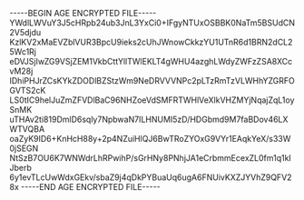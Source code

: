 -----BEGIN AGE ENCRYPTED FILE-----
YWdlLWVuY3J5cHRpb24ub3JnL3YxCi0+IFgyNTUxOSBBK0NaTm5BSUdCN2V5djdu
KzlKV2xMaEVZblVUR3BpcU9ieks2cUhJWnowCkkzYU1UTnR6d1BRN2dCL25Wc1Rj
eDVJSjIwZG9VSjZEM1VkbCttYllTWlEKLT4gWHU4azghLWdyZWFzZSA8XCcvM28j
IDhiPHJrZCsKYkZDODlBZStzWm9NeDRVVVNPc2pLTzRmTzVLWHhYZGRFOGVTS2cK
LS0tIC9helJuZmZFVDlBaC96NHZoeVdSMFRTWHlVeXlkVHZMYjNqajZqL1oySnMK
uTHAv2ti819DmlD6sqly7NpbwaN7ILHNUMI5zD/HDGbmd9M7faBDov46LXWTVQBA
oaZyK9ID6+KnHcH88y+2p4NZuiHlQJ6BwTRoZYOxG9VYr1EAqkYeX/s33W0jSEGN
NtSzB7OU6K7WNWdrLhRPwihP/sGrHNy8PNhjJA1eCrbmmEcexZL0fm1q1kIJberb
6y1evTLcUwWdxGEkv/sbaZ9j4qDkPYBuaUq6ugA6FNUivKXZJYVhZ9QFV28x
-----END AGE ENCRYPTED FILE-----
